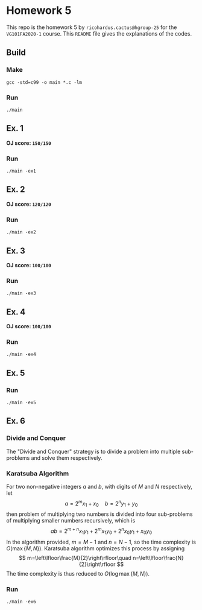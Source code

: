 # Homework 5

This repo is the homework 5 by `ricohardus.cactus@hgroup-25` for the `VG101FA2020-1` course. This `README` file gives the explanations of the codes.

## Build

### Make

```shell
gcc -std=c99 -o main *.c -lm
```

### Run

```shell
./main
```

## Ex. 1

**OJ score: `150/150`**

### Run

```shell
./main -ex1
```

## Ex. 2

**OJ score: `120/120`**

### Run

```shell
./main -ex2
```

## Ex. 3

**OJ score: `100/100`**

### Run

```shell
./main -ex3
```

## Ex. 4

**OJ score: `100/100`**

### Run

```shell
./main -ex4
```

## Ex. 5

### Run

```shell
./main -ex5
```

## Ex. 6

### Divide and Conquer

The "Divide and Conquer" strategy is to divide a problem into multiple sub-problems and solve them respectively.

### Karatsuba Algorithm

For two non-negative integers $a$ and $b$, with digits of $M$ and $N$ respectively, let
$$
a=2^mx_1+x_0\quad b=2^ny_1+y_0
$$
then problem of multiplying two numbers is divided into four sub-problems of multiplying smaller numbers recursively, which is
$$
ab=2^{m+n}x_1y_1+2^mx_1y_0+2^nx_0y_1+x_0y_0
$$
In the algorithm provided, $m=M-1$ and $n=N-1$, so the time complexity is $O(\max\{M,N\})$. Karatsuba algorithm optimizes this process by assigning
$$
m=\left\lfloor\frac{M}{2}\right\rfloor\quad n=\left\lfloor\frac{N}{2}\right\rfloor
$$
The time complexity is thus reduced to $O(\log\max\{M,N\})$.

### Run

```shell
./main -ex6
```

